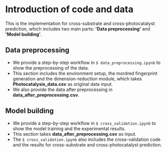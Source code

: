 ﻿# Introduction of code and data
This is the implementation for cross-substrate and cross-photocatalyst prediction, which includes two main parts: **'Data preprocessing'** and **'Model building'**.

## Data preprocessing
* We provide a step-by-step workflow in ``$ data_preprocessing.ipynb`` to show the preprocessing of the data. 
* This section includes the environment setup, the mordred fingerprint generation and the dimension-reduction module, which takes **Photocatalysis_data.csv** as original data input.
* We also provide the data after preprocessing in **data_after_preprocessing.csv**. 

## Model building
* We provide a step-by-step workflow in ``$ cross_validation.ipynb`` to show the model training and the experimental results.
* This section takes **data_after_preprocessing.csv** as input.
* The ``$ cross_validation.ipynb`` also includes the cross-validation code and the results for cross-substrate and cross-photocatalyst prediction.



